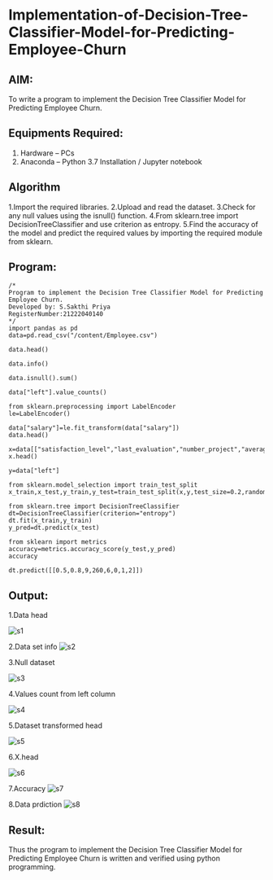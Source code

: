 # Implementation-of-Decision-Tree-Classifier-Model-for-Predicting-Employee-Churn

## AIM:
To write a program to implement the Decision Tree Classifier Model for Predicting Employee Churn.

## Equipments Required:
1. Hardware – PCs
2. Anaconda – Python 3.7 Installation / Jupyter notebook

## Algorithm
1.Import the required libraries.
2.Upload and read the dataset. 
3.Check for any null values using the isnull() function. 
4.From sklearn.tree import DecisionTreeClassifier and use criterion as entropy.
5.Find the accuracy of the model and predict the required values by importing the required module from sklearn.

## Program:
```
/*
Program to implement the Decision Tree Classifier Model for Predicting Employee Churn.
Developed by: S.Sakthi Priya 
RegisterNumber:21222040140  
*/
import pandas as pd
data=pd.read_csv("/content/Employee.csv")

data.head()

data.info()

data.isnull().sum()

data["left"].value_counts()

from sklearn.preprocessing import LabelEncoder
le=LabelEncoder()

data["salary"]=le.fit_transform(data["salary"])
data.head()

x=data[["satisfaction_level","last_evaluation","number_project","average_montly_hours","time_spend_company","Work_accident","promotion_last_5years","salary"]]
x.head()

y=data["left"]

from sklearn.model_selection import train_test_split
x_train,x_test,y_train,y_test=train_test_split(x,y,test_size=0.2,random_state=100)

from sklearn.tree import DecisionTreeClassifier
dt=DecisionTreeClassifier(criterion="entropy")
dt.fit(x_train,y_train)
y_pred=dt.predict(x_test)

from sklearn import metrics
accuracy=metrics.accuracy_score(y_test,y_pred)
accuracy

dt.predict([[0.5,0.8,9,260,6,0,1,2]])
```

## Output:
1.Data head

![s1](https://github.com/SAKTHIPRIYASATHISH/Implementation-of-Decision-Tree-Classifier-Model-for-Predicting-Employee-Churn/assets/119104282/538f7dbf-b0d5-4e45-80a8-b45e947390cc)


2.Data set info
![s2](https://github.com/SAKTHIPRIYASATHISH/Implementation-of-Decision-Tree-Classifier-Model-for-Predicting-Employee-Churn/assets/119104282/62470c4d-0185-427f-8f33-b016092c13eb)

3.Null dataset

![s3](https://github.com/SAKTHIPRIYASATHISH/Implementation-of-Decision-Tree-Classifier-Model-for-Predicting-Employee-Churn/assets/119104282/89315642-f25a-44af-986e-06c6fb8dd39f)


4.Values count from left column

![s4](https://github.com/SAKTHIPRIYASATHISH/Implementation-of-Decision-Tree-Classifier-Model-for-Predicting-Employee-Churn/assets/119104282/32cc772a-9540-4f2b-aa40-8e6f935ccf1c)

5.Dataset transformed head

![s5](https://github.com/SAKTHIPRIYASATHISH/Implementation-of-Decision-Tree-Classifier-Model-for-Predicting-Employee-Churn/assets/119104282/7ba7306f-c41e-4953-a179-3091d51dcf95)

6.X.head

![s6](https://github.com/SAKTHIPRIYASATHISH/Implementation-of-Decision-Tree-Classifier-Model-for-Predicting-Employee-Churn/assets/119104282/b05b4340-3f14-492d-85b8-d7eb8c311773)

7.Accuracy
![s7](https://github.com/SAKTHIPRIYASATHISH/Implementation-of-Decision-Tree-Classifier-Model-for-Predicting-Employee-Churn/assets/119104282/d6b54e08-8ed9-49fd-b849-735b739be69f)

8.Data prdiction
![s8](https://github.com/SAKTHIPRIYASATHISH/Implementation-of-Decision-Tree-Classifier-Model-for-Predicting-Employee-Churn/assets/119104282/794fc514-e227-459d-ada3-6a7a4d093d61)














## Result:
Thus the program to implement the  Decision Tree Classifier Model for Predicting Employee Churn is written and verified using python programming.
